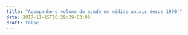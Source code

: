 ```yaml
---
title: "Acompanhe o volume do açude em médias anuais desde 1990!"
date: 2017-11-15T16:29:39-03:00
draft: false
---
```



<!--more-->

<div id="vis" width=300></div>

<script src="https://cdnjs.cloudflare.com/ajax/libs/vega/3.0.7/vega.js"></script>
<script src="https://cdnjs.cloudflare.com/ajax/libs/vega-lite/2.0.1/vega-lite.js"></script>
<script src="https://cdnjs.cloudflare.com/ajax/libs/vega-embed/3.0.0-rc7/vega-embed.js"></script>
<script>
    const spec = {  
  "$schema":"https://vega.github.io/schema/vega-lite/v2.json",
    "data": {     
        "url":"https://api.insa.gov.br/reservatorios/12172/monitoramento",
        "format": {
            "type": "json",
            "property": "volumes",
            "parse":{
              "DataInformacao": "utc:'%d/%m/%Y'"
            }
        }
    },
     "mark": "bar",
     "width": 900,
     "height": 450,
        "encoding": {
            
        "x": { "timeUnit": "year", "field": "DataInformacao", "type": "ordinal", "axis": {"title": ""}},
		  
        "y": {"aggregate": "average", "field": "VolumePercentual", "type": "quantitative", 
        "axis": {"title": "Percentual médio anual de água no açude de Boqueirão"}}
        }
};
  	vegaEmbed('#vis', spec).catch(console.warn);
</script>
